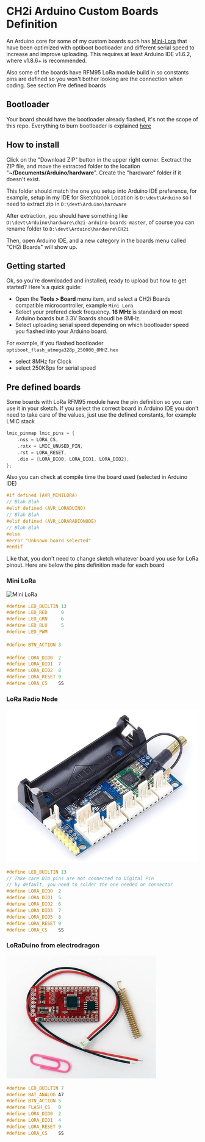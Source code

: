 # CH2i Arduino Custom Boards Definition

An Arduino core for some of my custom boards such has [Mini-Lora](https://github.com/hallard/Mini-LoRa) that have been optimized with optiboot bootloader and different serial speed to increase and improve uploading.
This requires at least Arduino IDE v1.6.2, where v1.8.6+ is recommended. 

Also some of the boards have RFM95 LoRa module build in so constants pins are defined so you won't bother looking are the connection when coding. See section Pre defined boards


## Bootloader 
Your board should have the bootloader already flashed, it's not the scope of this repo. Everything to burn bootloader is explained [here](https://github.com/hallard/Pro-Mini-ICSP-FTDI)

## How to install

Click on the "Download ZIP" button in the upper right corner. Exctract the ZIP file, and move the extracted folder to the location "**~/Documents/Arduino/hardware**". Create the "hardware" folder if it doesn't exist.

This folder should match the one you setup into Arduino IDE preference, for example, setup in my IDE for Sketchbook Location is `D:\devt\Arduino` so I need to extract zip in `D:\devt\Arduino\hardware`

After extraction, you should have something like `D:\devt\Arduino\hardware\ch2i-arduino-boards-master`, of course you can rename folder to `D:\devt\Arduino\hardware\CH2i`

Then, open Arduino IDE, and a new category in the boards menu called "CH2i Boards" will show up.

## Getting started 

Ok, so you're downloaded and installed, ready to upload but how to get started? Here's a quick guide:

* Open the **Tools > Board** menu item, and select a CH2i Boards compatible microcontroller, example `Mini Lora`
* Select your prefered clock frequency. **16 MHz** is standard on most Arduino boards but 3.3V Boards shoudl be 8MHz.
* Select uploading serial speed depending on which bootloader speed you flashed into your Arduino board.

For example, if you flashed bootloader `optiboot_flash_atmega328p_250000_8MHZ.hex`

* select 8MHz for Clock
* select 250KBps for serial speed
 
## Pre defined boards

Some boards with LoRa RFM95 module have the pin definition so you can use it in your sketch. If you select the correct board in Arduino IDE you don't need to take care of the values, just use the defined constants, for example LMIC stack


```cpp
lmic_pinmap lmic_pins = {
    .nss = LORA_CS,
    .rxtx = LMIC_UNUSED_PIN,
    .rst = LORA_RESET,
    .dio = {LORA_DIO0, LORA_DIO1, LORA_DIO2},
};
```

Also you can check at compile time the board used (selected in Arduino IDE)

```cpp
#if defined (AVR_MINILORA) 
// Blah Blah 
#elif defined (AVR_LORADUINO)
// Blah Blah 
#elif defined (AVR_LORARADIONODE)
// Blah Blah 
#else
#error "Unknown board selected"
#endif 
```


Like that, you don't need to change sketch whatever board you use for LoRa pinout. Here are below the pins definition made for each board

### Mini LoRa

<img src="https://raw.githubusercontent.com/hallard/Mini-LoRa/master/pictures/Mini-LoRa-FrontBig.jpg" alt="Mini LoRa">

```cpp
#define LED_BUILTIN 13
#define LED_RED     9
#define LED_GRN     6
#define LED_BLU     5
#define LED_PWM

#define BTN_ACTION 3

#define LORA_DIO0  2
#define LORA_DIO1  7
#define LORA_DIO2  8
#define LORA_RESET 9
#define LORA_CS    SS
```

### LoRa Radio Node

<img src="https://github.com/ch2i/ch2i-arduino-boards/raw/master/LoRa-Radio-Node.jpg" alt="LoRa Radio Node">

```cpp
#define LED_BUILTIN 13
// Take care DIO pins are not connected to Digital Pin
// by default, you need to solder the one needed on connector
#define LORA_DIO0  2
#define LORA_DIO1  5
#define LORA_DIO2  6
#define LORA_DIO3  7
#define LORA_DIO5  8
#define LORA_RESET 9
#define LORA_CS    SS
```

### LoRaDuino from electrodragon

<img src="https://github.com/ch2i/ch2i-arduino-boards/raw/master/LoRa-Duino.jpg" alt="LoRaDuino">

```cpp
#define LED_BUILTIN 7
#define BAT_ANALOG A7
#define BTN_ACTION 5
#define FLASH_CS   8
#define LORA_DIO0  2
#define LORA_DIO1  4
#define LORA_RESET 9
#define LORA_CS    SS
```



